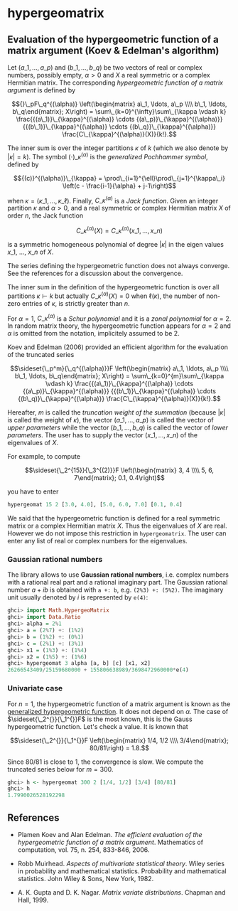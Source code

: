 # hypergeomatrix

## Evaluation of the hypergeometric function of a matrix argument (Koev & Edelman's algorithm)

Let $(a\_1, \ldots, a\_p)$ and $(b\_1, \ldots, b\_q)$ be two vectors of real or 
complex numbers, possibly empty, $\alpha > 0$ and $X$ a real symmetric or a 
complex Hermitian matrix. 
The corresponding *hypergeometric function of a matrix argument* is defined by 

$${}\_pF\_q^{(\alpha)} \left(\begin{matrix} a\_1, \ldots, a\_p \\\\ b\_1, \ldots, b\_q\end{matrix}; X\right) = \sum\_{k=0}^{\infty}\sum\_{\kappa \vdash k} \frac{{(a\_1)}\_{\kappa}^{(\alpha)} \cdots {(a\_p)}\_{\kappa}^{(\alpha)}} {{(b\_1)}\_{\kappa}^{(\alpha)} \cdots {(b\_q)}\_{\kappa}^{(\alpha)}} \frac{C\_{\kappa}^{(\alpha)}(X)}{k!}.$$

The inner sum is over the integer partitions $\kappa$ of $k$ (which we also 
denote by $|\kappa| = k$). The symbol ${(\cdot)}\_{\kappa}^{(\alpha)}$ is the 
*generalized Pochhammer symbol*, defined by

$${(c)}^{(\alpha)}\_{\kappa} = \prod\_{i=1}^{\ell}\prod\_{j=1}^{\kappa\_i} \left(c - \frac{i-1}{\alpha} + j-1\right)$$

when $\kappa = (\kappa\_1, \ldots, \kappa\_\ell)$. 
Finally, $C\_{\kappa}^{(\alpha)}$ is a *Jack function*. 
Given an integer partition $\kappa$ and $\alpha > 0$, and a 
real symmetric or complex Hermitian matrix $X$ of order $n$, 
the Jack function 

$$C\_{\kappa}^{(\alpha)}(X) = C\_{\kappa}^{(\alpha)}(x\_1, \ldots, x\_n)$$

is a symmetric homogeneous polynomial of degree $|\kappa|$ in the 
eigen values $x\_1$, $\ldots$, $x\_n$ of $X$. 

The series defining the hypergeometric function does not always converge. 
See the references for a discussion about the convergence. 

The inner sum in the definition of the hypergeometric function is over 
all partitions $\kappa \vdash k$ but actually 
$C\_{\kappa}^{(\alpha)}(X) = 0$ when $\ell(\kappa)$, the number of non-zero 
entries of $\kappa$, is strictly greater than $n$.

For $\alpha=1$, $C\_{\kappa}^{(\alpha)}$ is a *Schur polynomial* and it is 
a *zonal polynomial* for $\alpha = 2$. 
In random matrix theory, the hypergeometric function appears for $\alpha=2$ 
and $\alpha$ is omitted from the notation, implicitely assumed to be $2$. 

Koev and Edelman (2006) provided an efficient algorithm for the evaluation 
of the truncated series 

$$\sideset{\_p^m}{\_q^{(\alpha)}}F \left(\begin{matrix} a\_1, \ldots, a\_p \\\\ b\_1, \ldots, b\_q\end{matrix}; X\right) = \sum\_{k=0}^{m}\sum\_{\kappa \vdash k} \frac{{(a\_1)}\_{\kappa}^{(\alpha)} \cdots {(a\_p)}\_{\kappa}^{(\alpha)}} {{(b\_1)}\_{\kappa}^{(\alpha)} \cdots {(b\_q)}\_{\kappa}^{(\alpha)}} 
\frac{C\_{\kappa}^{(\alpha)}(X)}{k!}.$$

Hereafter, $m$ is called the *truncation weight of the summation* 
(because $|\kappa|$ is called the weight of $\kappa$), the vector 
$(a\_1, \ldots, a\_p)$ is called the vector of *upper parameters* while 
the vector $(b\_1, \ldots, b\_q)$ is called the vector of *lower parameters*. 
The user has to supply the vector $(x\_1, \ldots, x\_n)$ of the eigenvalues 
of $X$. 

For example, to compute

$$\sideset{\_2^{15}}{\_3^{(2)}}F \left(\begin{matrix} 3, 4 \\\\ 5, 6, 7\end{matrix}; 0.1, 0.4\right)$$

you have to enter 

```haskell
hypergeomat 15 2 [3.0, 4.0], [5.0, 6.0, 7.0] [0.1, 0.4]
```

We said that the hypergeometric function is defined for a real symmetric 
matrix or a complex Hermitian matrix $X$. Thus the eigenvalues of $X$ 
are real. However we do not impose this restriction in `hypergeomatrix`. 
The user can enter any list of real or complex numbers for the eigenvalues. 

### Gaussian rational numbers

The library allows to use **Gaussian rational numbers**, i.e. complex numbers 
with a rational real part and a rational imaginary part. The Gaussian rational 
number $a + ib$ is obtained with `a +: b`, e.g. `(2%3) +: (5%2)`. The imaginary 
unit usually denoted by $i$ is represented by `e(4)`:

```haskell
ghci> import Math.HypergeoMatrix
ghci> import Data.Ratio
ghci> alpha = 2%1
ghci> a = (2%7) +: (1%2)
ghci> b = (1%2) +: (0%1)
ghci> c = (2%1) +: (3%1)
ghci> x1 = (1%3) +: (1%4)
ghci> x2 = (1%5) +: (1%6)
ghci> hypergeomat 3 alpha [a, b] [c] [x1, x2]
26266543409/25159680000 + 155806638989/3698472960000*e(4)
```

### Univariate case

For $n = 1$, the hypergeometric function of a matrix argument is known as the 
[generalized hypergeometric function](https://mathworld.wolfram.com/HypergeometricFunction.html). 
It does not depend on $\alpha$. The case of $\sideset{\_2^{}}{\_1^{}}F$ is the most known, 
this is the Gauss hypergeometric function. Let's check a value. It is known that

$$\sideset{\_2^{}}{\_1^{}}F \left(\begin{matrix} 1/4, 1/2 \\\\ 3/4\end{matrix}; 80/81\right) = 1.8.$$

Since $80/81$ is close to $1$, the convergence is slow. We compute the truncated series below 
for $m = 300$.

```haskell
ghci> h <- hypergeomat 300 2 [1/4, 1/2] [3/4] [80/81]
ghci> h
1.7990026528192298
```


## References

- Plamen Koev and Alan Edelman. 
*The efficient evaluation of the hypergeometric function of a matrix argument*.
Mathematics of computation, vol. 75, n. 254, 833-846, 2006.

- Robb Muirhead. 
*Aspects of multivariate statistical theory*. 
Wiley series in probability and mathematical statistics. 
Probability and mathematical statistics. 
John Wiley & Sons, New York, 1982.

- A. K. Gupta and D. K. Nagar. 
*Matrix variate distributions*. 
Chapman and Hall, 1999.
